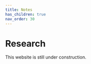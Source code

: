 ```yaml
---
title: Notes
has_children: true
nav_order: 30
---
```


# Research 

This website is still under construction.




<!--
<div style="display:flow-root;">
<img style="float: left; width=70px;" src="headshotsquare.webp">
<h2>This is a test.</h2>
<p> Lorem ipsum Lorem ipsum Lorem ipsum Lorem ipsum Lorem ipsum Lorem ipsum Lorem ipsum Lorem ipsum Lorem ipsum Lorem ipsum Lorem ipsum Lorem ipsum Lorem ipsum Lorem ipsum Lorem ipsum Lorem ipsum Lorem ipsum Lorem ipsum Lorem ipsum Lorem ipsum Lorem ipsum Lorem ipsum Lorem ipsum Lorem ipsum Lorem ipsum Lorem ipsum Lorem ipsum Lorem ipsum Lorem ipsum Lorem ipsum Lorem ipsum Lorem ipsum Lorem ipsum
</div>
-->
